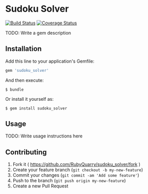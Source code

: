 # Sudoku Solver
[![Build Status](https://travis-ci.org/RubyQuarry/sudoku_solver.svg?branch=master)](https://travis-ci.org/RubyQuarry/sudoku_solver)
[![Coverage Status](https://coveralls.io/repos/RubyQuarry/sudoku_solver/badge.png)](https://coveralls.io/r/RubyQuarry/sudoku_solver)

TODO: Write a gem description

## Installation

Add this line to your application's Gemfile:

```ruby
gem 'sudoku_solver'
```

And then execute:

    $ bundle

Or install it yourself as:

    $ gem install sudoku_solver

## Usage

TODO: Write usage instructions here

## Contributing

1. Fork it ( https://github.com/RubyQuarry/sudoku_solver/fork )
2. Create your feature branch (`git checkout -b my-new-feature`)
3. Commit your changes (`git commit -am 'Add some feature'`)
4. Push to the branch (`git push origin my-new-feature`)
5. Create a new Pull Request

